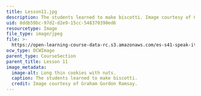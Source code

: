 ```yaml
---
title: Lesson11.jpg
description: The students learned to make biscotti. Image courtesy of Graham Gordon Ramsay.
uid: 8ddb59bc-97d2-d2e9-15cc-548370390ed6
resourcetype: Image
file_type: image/jpeg
file: >-
  https://open-learning-course-data-rc.s3.amazonaws.com/es-s41-speak-italian-with-your-mouth-full-spring-2012/8ddb59bc97d2d2e915cc548370390ed6_Lesson11.jpg
ocw_type: OCWImage
parent_type: CourseSection
parent_title: Lesson 11
image_metadata:
  image-alt: Long thin cookies with nuts.
  caption: The students learned to make biscotti.
  credit: Image courtesy of Graham Gordon Ramsay.
---
```

